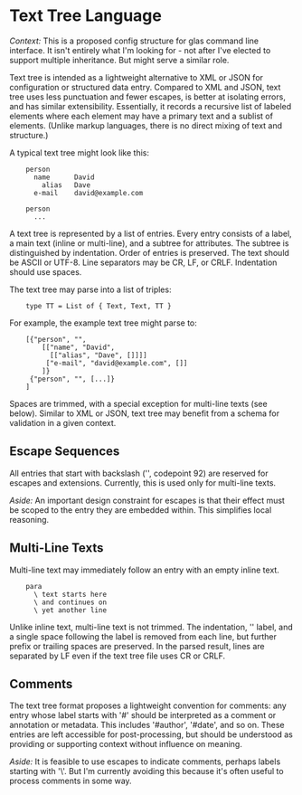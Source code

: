 # Text Tree Language

*Context:* This is a proposed config structure for glas command line interface. It isn't entirely what I'm looking for - not after I've elected to support multiple inheritance. But might serve a similar role.

Text tree is intended as a lightweight alternative to XML or JSON for configuration or structured data entry. Compared to XML and JSON, text tree uses less punctuation and fewer escapes, is better at isolating errors, and has similar extensibility. Essentially, it records a recursive list of labeled elements where each element may have a primary text and a sublist of elements. (Unlike markup languages, there is no direct mixing of text and structure.)

A typical text tree might look like this:

        person
          name      David
            alias   Dave
          e-mail    david@example.com

        person
          ...

A text tree is represented by a list of entries. Every entry consists of a label, a main text (inline or multi-line), and a subtree for attributes. The subtree is distinguished by indentation. Order of entries is preserved. The text should be ASCII or UTF-8. Line separators may be CR, LF, or CRLF. Indentation should use spaces.  

The text tree may parse into a list of triples:

        type TT = List of { Text, Text, TT }

For example, the example text tree might parse to:

        [{"person", "", 
            [["name", "David", 
              [["alias", "Dave", []]]]
             ["e-mail", "david@example.com", []]
            ]}
         {"person", "", [...]}
        ]

Spaces are trimmed, with a special exception for multi-line texts (see below). Similar to XML or JSON, text tree may benefit from a schema for validation in a given context. 

## Escape Sequences

All entries that start with backslash ('\', codepoint 92) are reserved for escapes and extensions. Currently, this is used only for multi-line texts.

*Aside:* An important design constraint for escapes is that their effect must be scoped to the entry they are embedded within. This simplifies local reasoning.

## Multi-Line Texts

Multi-line text may immediately follow an entry with an empty inline text. 

        para 
          \ text starts here
          \ and continues on
          \ yet another line

Unlike inline text, multi-line text is not trimmed. The indentation, '\' label, and a single space following the label is removed from each line, but further prefix or trailing spaces are preserved. In the parsed result, lines are separated by LF even if the text tree file uses CR or CRLF.

## Comments

The text tree format proposes a lightweight convention for comments: any entry whose label starts with '#' should be interpreted as a comment or annotation or metadata. This includes '#author', '#date', and so on. These entries are left accessible for post-processing, but should be understood as providing or supporting context without influence on meaning.

*Aside:* It is feasible to use escapes to indicate comments, perhaps labels starting with '\\'. But I'm currently avoiding this because it's often useful to process comments in some way.

